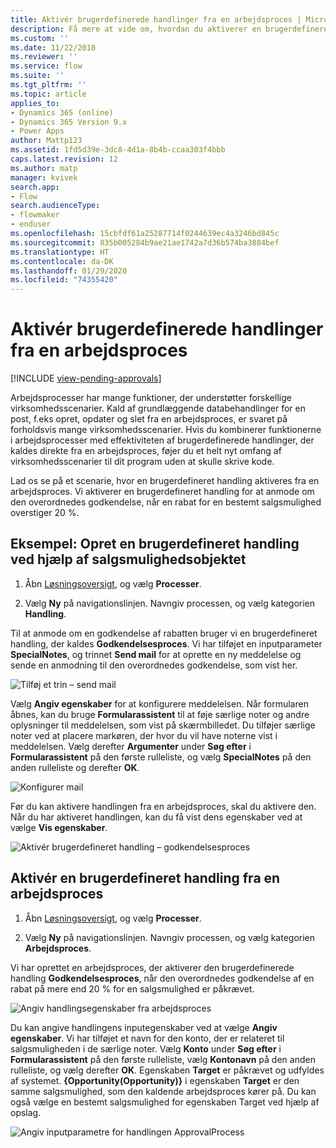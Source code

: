 ```yaml
---
title: Aktivér brugerdefinerede handlinger fra en arbejdsproces | MicrosoftDocs
description: Få mere at vide om, hvordan du aktiverer en brugerdefineret handling fra en arbejdsproces
ms.custom: ''
ms.date: 11/22/2018
ms.reviewer: ''
ms.service: flow
ms.suite: ''
ms.tgt_pltfrm: ''
ms.topic: article
applies_to:
- Dynamics 365 (online)
- Dynamics 365 Version 9.x
- Power Apps
author: Mattp123
ms.assetid: 1fd5d39e-3dc8-4d1a-8b4b-ccaa303f4bbb
caps.latest.revision: 12
ms.author: matp
manager: kvivek
search.app:
- Flow
search.audienceType:
- flowmaker
- enduser
ms.openlocfilehash: 15cbfdf61a25287714f0244639ec4a3246bd845c
ms.sourcegitcommit: 835b005284b9ae21ae1742a7d36b574ba3884bef
ms.translationtype: HT
ms.contentlocale: da-DK
ms.lasthandoff: 01/29/2020
ms.locfileid: "74355420"
---
```

# <a name="invoke-custom-actions-from-a-workflow"></a>Aktivér brugerdefinerede handlinger fra en arbejdsproces
[!INCLUDE [view-pending-approvals](includes/cc-rebrand.md)]

Arbejdsprocesser har mange funktioner, der understøtter forskellige virksomhedsscenarier. Kald af grundlæggende databehandlinger for en post, f.eks opret, opdater og slet fra en arbejdsproces, er svaret på forholdsvis mange virksomhedsscenarier. Hvis du kombinerer funktionerne i arbejdsprocesser med effektiviteten af brugerdefinerede handlinger, der kaldes direkte fra en arbejdsproces, føjer du et helt nyt omfang af virksomhedsscenarier til dit program uden at skulle skrive kode.  
  
 Lad os se på et scenarie, hvor en brugerdefineret handling aktiveres fra en arbejdsproces. Vi aktiverer en brugerdefineret handling for at anmode om den overordnedes godkendelse, når en rabat for en bestemt salgsmulighed overstiger 20 %.  
  
<a name="action"></a>   
## <a name="example-create-a-custom-action-using-the-opportunity-entity"></a>Eksempel: Opret en brugerdefineret handling ved hjælp af salgsmulighedsobjektet
  
1. Åbn [Løsningsoversigt](/powerapps/maker/model-driven-apps/advanced-navigation#solution-explorer), og vælg **Processer**.  
  
2.  Vælg **Ny** på navigationslinjen. Navngiv processen, og vælg kategorien **Handling**.  
  
 Til at anmode om en godkendelse af rabatten bruger vi en brugerdefineret handling, der kaldes **Godkendelsesproces**. Vi har tilføjet en inputparameter **SpecialNotes**, og trinnet **Send mail** for at oprette en ny meddelelse og sende en anmodning til den overordnedes godkendelse, som vist her.  
  
 ![Tilføj et trin – send mail](media/enable-custom-action-approval-proces-sadd-email.png "Tilføj et trin – send mail")  
  
 Vælg **Angiv egenskaber** for at konfigurere meddelelsen. Når formularen åbnes, kan du bruge **Formularassistent** til at føje særlige noter og andre oplysninger til meddelelsen, som vist på skærmbilledet. Du tilføjer særlige noter ved at placere markøren, der hvor du vil have noterne vist i meddelelsen. Vælg derefter **Argumenter** under **Søg efter**  i **Formularassistent** på den første rulleliste, og vælg **SpecialNotes** på den anden rulleliste og derefter **OK**.  
  
 ![Konfigurer mail](media/enable-custom-action-approval-process-setup-email.png "Konfigurer mail")  
  
 Før du kan aktivere handlingen fra en arbejdsproces, skal du aktivere den. Når du har aktiveret handlingen, kan du få vist dens egenskaber ved at vælge **Vis egenskaber**.  
  
 ![Aktivér brugerdefineret handling – godkendelsesproces](media/enable-custom-action-approval-process-activate-action.png "Aktivér brugerdefineret handling – godkendelsesproces")  
  
<a name="workflow"></a>   
## <a name="invoke-a-custom-action-from-a-workflow"></a>Aktivér en brugerdefineret handling fra en arbejdsproces  
  
1. Åbn [Løsningsoversigt](/powerapps/maker/model-driven-apps/advanced-navigation#solution-explorer), og vælg **Processer**.   
  
2.  Vælg **Ny** på navigationslinjen. Navngiv processen, og vælg kategorien **Arbejdsproces**.  
  
 Vi har oprettet en arbejdsproces, der aktiverer den brugerdefinerede handling **Godkendelsesproces**, når den overordnedes godkendelse af en rabat på mere end 20 % for en salgsmulighed er påkrævet.  
  
 ![Angiv handlingsegenskaber fra arbejdsproces](media/enable-custom-action-from-workflow.png "Angiv handlingsegenskaber fra arbejdsproces")  
  
 Du kan angive handlingens inputegenskaber ved at vælge **Angiv egenskaber**. Vi har tilføjet et navn for den konto, der er relateret til salgsmuligheden i de særlige noter. Vælg **Konto** under **Søg efter** i **Formularassistent** på den første rulleliste, vælg **Kontonavn** på den anden rulleliste, og vælg derefter **OK**. Egenskaben **Target** er påkrævet og udfyldes af systemet. **{Opportunity(Opportunity)}** i egenskaben **Target** er den samme salgsmulighed, som den kaldende arbejdsproces kører på. Du kan også vælge en bestemt salgsmulighed for egenskaben Target ved hjælp af opslag.  
  
 ![Angiv inputparametre for handlingen ApprovalProcess](media/enable-customaction-workflow-set-properties.png "Angiv inputparametre for handlingen ApprovalProcess")  
  



